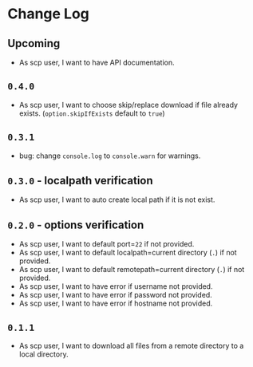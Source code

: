 # Change Log

## Upcoming

- As scp user, I want to have API documentation.

## `0.4.0`

- As scp user, I want to choose skip/replace download if file already exists. (`option.skipIfExists` default to `true`)

## `0.3.1`

- bug: change `console.log` to `console.warn` for warnings.

## `0.3.0` - localpath verification

- As scp user, I want to auto create local path if it is not exist.

## `0.2.0` - options verification

- As scp user, I want to default port=`22` if not provided.
- As scp user, I want to default localpath=current directory (`.`) if not provided.
- As scp user, I want to default remotepath=current directory (`.`) if not provided.
- As scp user, I want to have error if username not provided.
- As scp user, I want to have error if password not provided.
- As scp user, I want to have error if hostname not provided.

## `0.1.1`

- As scp user, I want to download all files from a remote directory to a local directory.
